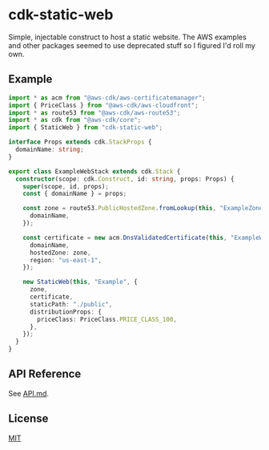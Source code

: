 # cdk-static-web

Simple, injectable construct to host a static website. The AWS examples and other packages seemed to use deprecated stuff so I figured I'd roll my own.

## Example

```ts
import * as acm from "@aws-cdk/aws-certificatemanager";
import { PriceClass } from "@aws-cdk/aws-cloudfront";
import * as route53 from "@aws-cdk/aws-route53";
import * as cdk from "@aws-cdk/core";
import { StaticWeb } from "cdk-static-web";

interface Props extends cdk.StackProps {
  domainName: string;
}

export class ExampleWebStack extends cdk.Stack {
  constructor(scope: cdk.Construct, id: string, props: Props) {
    super(scope, id, props);
    const { domainName } = props;

    const zone = route53.PublicHostedZone.fromLookup(this, "ExampleZone", {
      domainName,
    });

    const certificate = new acm.DnsValidatedCertificate(this, "ExampleWebCert", {
      domainName,
      hostedZone: zone,
      region: "us-east-1",
    });

    new StaticWeb(this, "Example", {
      zone,
      certificate,
      staticPath: "./public",
      distributionProps: {
        priceClass: PriceClass.PRICE_CLASS_100,
      },
    });
  }
}
```

## API Reference

See [API.md](API.md).

## License

[MIT](LICENCE)